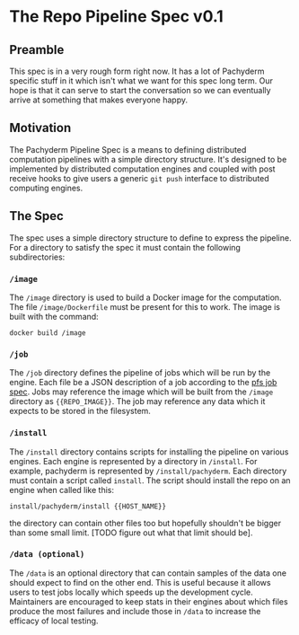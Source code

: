 # The Repo Pipeline Spec v0.1

## Preamble
This spec is in a very rough form right now. It has a lot of Pachyderm specific
stuff in it which isn't what we want for this spec long term. Our hope is that
it can serve to start the conversation so we can eventually arrive at something
that makes everyone happy.

## Motivation
The Pachyderm Pipeline Spec is a means to defining distributed computation
pipelines with a simple directory structure. It's designed to be implemented by
distributed computation engines and coupled with post receive hooks to give
users a generic `git push` interface to distributed computing engines.

## The Spec
The spec uses a simple directory structure to define to express the pipeline.
For a directory to satisfy the spec it must contain the following
subdirectories:

### `/image`
The `/image` directory is used to build a Docker image for the computation. The
file `/image/Dockerfile` must be present for this to work.  The image is built
with the command:

```shell
docker build /image
```

### `/job`
The `/job` directory defines the pipeline of jobs which will be run by the
engine. Each file be a JSON description of a job according to the [pfs job
spec](https://github.com/pachyderm/pachyderm/blob/master/README.md#creating-a-new-job-descriptor).
Jobs may reference the image which will be built from the `/image` directory as
`{{REPO_IMAGE}}`. The job may reference any data which it expects to be stored
in the filesystem.

### `/install`
The `/install` directory contains scripts for installing the pipeline on various
engines.
Each engine is represented by a directory in `/install`. For example, pachyderm
is represented by `/install/pachyderm`.  Each directory must contain a script
called `install`.  The script should install the repo on an engine when called
like this:

```shell
install/pachyderm/install {{HOST_NAME}}
```

the directory can contain other files too but hopefully shouldn't be bigger
than some small limit. [TODO figure out what that limit should be].

### `/data (optional)`
The `/data` is an optional directory that can contain samples of the data one
should expect to find on the other end. This is useful because it allows users
to test jobs locally which speeds up the development cycle. Maintainers are
encouraged to keep stats in their engines about which files produce the most
failures and include those in `/data` to increase the efficacy of local
testing.
